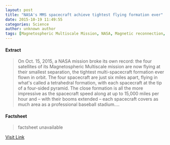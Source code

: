 ```yaml
---
layout: post
title: "NASA's MMS spacecraft achieve tightest flying formation ever"
date: 2015-10-19 11:49:55
categories: Science
author: unknown author
tags: [Magnetospheric Multiscale Mission, NASA, Magnetic reconnection, Planetary science, Nature, Solar System, Space exploration, Spaceflight, Outer space, Astronomy, Physical sciences, Space science]
---
```



#### Extract
>On Oct. 15, 2015, a NASA mission broke its own record: the four satellites of its Magnetospheric Multiscale mission are now flying at their smallest separation, the tightest multi-spacecraft formation ever flown in orbit. The four spacecraft are just six miles apart, flying in what's called a tetrahedral formation, with each spacecraft at the tip of a four-sided pyramid. The close formation is all the more impressive as the spacecraft speed along at up to 15,000 miles per hour and – with their booms extended – each spacecraft covers as much area as a professional baseball stadium....

#### Factsheet
>factsheet unavailable

[Visit Link](http://phys.org/news/2015-10-nasa-mms-spacecraft-tightest-formation.html)


